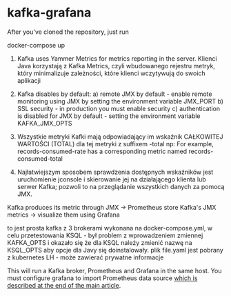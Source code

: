 # kafka-grafana
After you've cloned the repository, just run

docker-compose up

1. Kafka uses Yammer Metrics for metrics reporting in the server. Klienci Java korzystają z Kafka Metrics, czyli wbudowanego rejestru metryk, który minimalizuje zależności, które klienci wczytywują do swoich aplikacji

2. Kafka disables by default:
    a) remote JMX by default - enable remote monitoring using JMX by setting the environment variable JMX_PORT
    b) SSL security - in production you must enable security
    c) authentication is disabled for JMX by default - setting the environment variable KAFKA_JMX_OPTS

3. Wszystkie metryki Kafki mają odpowiadający im wskaźnik CAŁKOWITEJ WARTOŚCI (TOTAL) dla tej metryki z suffixem -total np: For example, records-consumed-rate has a corresponding metric named records-consumed-total

4. Najłatwiejszym sposobem sprawdzenia dostępnych wskaźników jest uruchomienie jconsole i skierowanie jej na działającego klienta lub serwer Kafka; pozwoli to na przeglądanie wszystkich danych za pomocą JMX.

Kafka produces its metric through JMX → Prometheus store Kafka's JMX metrics → visualize them using Grafana



to jest prosta kafka z 3 brokerami wykonana na docker-compose.yml,
w celu przetestowania KSQL - był problem z wprowadzeniem zmiennej KAFKA_OPTS i okazało się że dla KSQL należy zmienić nazwę na KSQL_OPTS aby opcje dla Javy się doinstalowały.
plik file.yaml jest pobrany z kubernetes LH - może zawierać prywatne informacje 


This will run a Kafka broker, Prometheus and Grafana in the same host. You must configure grafana to import Prometheus data source [which is described at the end of the main article](https://medium.com/@mousavi310/monitor-apache-kafka-using-grafana-and-prometheus-873c7a0005e2).